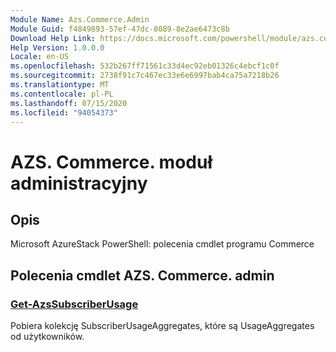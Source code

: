 ```yaml
---
Module Name: Azs.Commerce.Admin
Module Guid: f4849893-57ef-47dc-8089-8e2ae6473c8b
Download Help Link: https://docs.microsoft.com/powershell/module/azs.commerce.admin
Help Version: 1.0.0.0
Locale: en-US
ms.openlocfilehash: 532b267ff71561c33d4ec92eb01326c4ebcf1c0f
ms.sourcegitcommit: 2738f91c7c467ec33e6e6997bab4ca75a7218b26
ms.translationtype: MT
ms.contentlocale: pl-PL
ms.lasthandoff: 07/15/2020
ms.locfileid: "94054373"
---
```

# AZS. Commerce. moduł administracyjny
## Opis
Microsoft AzureStack PowerShell: polecenia cmdlet programu Commerce

## Polecenia cmdlet AZS. Commerce. admin
### [Get-AzsSubscriberUsage](Get-AzsSubscriberUsage.md)
Pobiera kolekcję SubscriberUsageAggregates, które są UsageAggregates od użytkowników.

